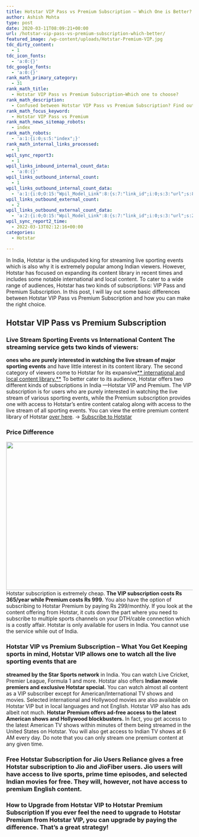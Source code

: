 ```yaml
---
title: Hotstar VIP Pass vs Premium Subscription – Which One is Better?
author: Ashish Mohta
type: post
date: 2020-03-11T08:09:21+00:00
url: /hotstar-vip-pass-vs-premium-subscription-which-better/
featured_image: /wp-content/uploads/Hotstar-Premium-VIP.jpg
tdc_dirty_content:
  - 1
tdc_icon_fonts:
  - 'a:0:{}'
tdc_google_fonts:
  - 'a:0:{}'
rank_math_primary_category:
  - 31
rank_math_title:
  - Hotstar VIP Pass vs Premium Subscription—Which one to choose?
rank_math_description:
  - Confused between Hotstar VIP Pass vs Premium Subscription? Find out all details in this post to decide if Hotstar VIP is enough or you need Premium
rank_math_focus_keyword:
  - Hotstar VIP Pass vs Premium
rank_math_news_sitemap_robots:
  - index
rank_math_robots:
  - 'a:1:{i:0;s:5:"index";}'
rank_math_internal_links_processed:
  - 1
wpil_sync_report3:
  - 1
wpil_links_inbound_internal_count_data:
  - 'a:0:{}'
wpil_links_outbound_internal_count:
  - 1
wpil_links_outbound_internal_count_data:
  - 'a:1:{i:0;O:15:"Wpil_Model_Link":8:{s:7:"link_id";i:0;s:3:"url";s:82:"https://www.technetguide.com/hotstar-how-download-movies-tv-shows-offline-viewing/";s:4:"host";s:16:"technetguide.com";s:8:"internal";b:1;s:4:"post";O:15:"Wpil_Model_Post":9:{s:2:"id";i:404;s:5:"title";N;s:4:"type";s:4:"post";s:6:"status";N;s:7:"content";N;s:5:"links";N;s:4:"slug";N;s:6:"clicks";N;s:8:"position";N;}s:6:"anchor";s:42:" international and local content library.";s:15:"added_by_plugin";b:0;s:8:"location";s:7:"content";}}'
wpil_links_outbound_external_count:
  - 2
wpil_links_outbound_external_count_data:
  - 'a:2:{i:0;O:15:"Wpil_Model_Link":8:{s:7:"link_id";i:0;s:3:"url";s:26:"http://premium.hotstar.com";s:4:"host";s:19:"premium.hotstar.com";s:8:"internal";b:0;s:4:"post";N;s:6:"anchor";s:9:"over here";s:15:"added_by_plugin";b:0;s:8:"location";s:7:"content";}i:1;O:15:"Wpil_Model_Link":8:{s:7:"link_id";i:0;s:3:"url";s:48:"https://www.hotstar.com/in/subscribe/get-started";s:4:"host";s:11:"hotstar.com";s:8:"internal";b:0;s:4:"post";N;s:6:"anchor";s:20:"Subscribe to Hotstar";s:15:"added_by_plugin";b:0;s:8:"location";s:7:"content";}}'
wpil_sync_report2_time:
  - 2022-03-13T02:12:16+00:00
categories:
  - Hotstar

---
```

In India, Hotstar is the undisputed king for streaming live sporting events which is also why it is extremely popular among Indian viewers. However, Hotstar has focused on expanding its content library in recent times and includes some notable international and local content. To cater to a wide range of audiences, Hotstar has two kinds of subscriptions: VIP Pass and Premium Subscription. In this post, I will lay out some basic differences between Hotstar VIP Pass vs Premium Subscription and how you can make the right choice. 

## **Hotstar VIP Pass vs Premium Subscription**

### Live Stream Sporting Events vs International Content The streaming service gets two kinds of viewers: 

**ones who are purely interested in watching the live stream of major sporting events** and have little interest in its content library. The second category of viewers come to Hotstar for its expansive[** international and local content library.**][1] To better cater to its audience, Hotstar offers two different kinds of subscriptions in India —Hotstar VIP and Premium. The VIP subscription is for users who are purely interested in watching the live stream of various sporting events, while the Premium subscription provides one with access to Hotstar&#8217;s entire content catalog along with access to the live stream of all sporting events. You can view the entire premium content library of Hotstar [over here][2]. → [Subscribe to Hotstar][3] 

### Price Difference

<img decoding="async" loading="lazy" class="aligncenter size-large wp-image-1556" src="https://www.technetguide.com/wp-content/uploads/Hotstar-VIP-vs-Premium-Price-600x400.jpg" alt="" width="600" height="400" srcset="https://www.technetguide.com/wp-content/uploads/Hotstar-VIP-vs-Premium-Price-600x400.jpg 600w, https://www.technetguide.com/wp-content/uploads/Hotstar-VIP-vs-Premium-Price-300x200.jpg 300w, https://www.technetguide.com/wp-content/uploads/Hotstar-VIP-vs-Premium-Price-768x512.jpg 768w, https://www.technetguide.com/wp-content/uploads/Hotstar-VIP-vs-Premium-Price-1536x1024.jpg 1536w, https://www.technetguide.com/wp-content/uploads/Hotstar-VIP-vs-Premium-Price-696x464.jpg 696w, https://www.technetguide.com/wp-content/uploads/Hotstar-VIP-vs-Premium-Price-1068x712.jpg 1068w, https://www.technetguide.com/wp-content/uploads/Hotstar-VIP-vs-Premium-Price-630x420.jpg 630w, https://www.technetguide.com/wp-content/uploads/Hotstar-VIP-vs-Premium-Price.jpg 1920w" sizes="(max-width: 600px) 100vw, 600px" /> Hotstar subscription is extremely cheap. **The VIP subscription costs Rs 365/year while Premium costs Rs 999.** You also have the option of subscribing to Hotstar Premium by paying Rs 299/monthly. If you look at the content offering from Hotstar, it cuts down the part where you need to subscribe to multiple sports channels on your DTH/cable connection which is a costly affair. Hotstar is only available for users in India. You cannot use the service while out of India. 

### **Hotstar VIP vs Premium Subscription &#8211; What You Get** Keeping sports in mind, Hotstar VIP allows one to watch all the live sporting events that are 

**streamed by the Star Sports network** in India. You can watch Live Cricket, Premier League, Formula 1 and more. Hotstar also offers **Indian movie premiers and exclusive Hotstar special.** You can watch almost all content as a VIP subscriber except for American/International TV shows and movies. Selected international and Hollywood movies are also available on Hotstar VIP but in local languages and not English. Hotstar VIP also has ads albeit not much. **Hotstar Premium offers ad-free access to the latest American shows and Hollywood blockbusters.** In fact, you get access to the latest American TV shows within minutes of them being streamed in the United States on Hotstar. You will also get access to Indian TV shows at 6 AM every day. Do note that you can only stream one premium content at any given time. 

### **Free Hotstar Subscription for Jio Users** Reliance gives a free Hotstar subscription to Jio and JioFiber users. Jio users will have access to live sports, prime time episodes, and selected Indian movies for free. They will, however, not have access to premium English content. 

### **How to Upgrade from Hotstar VIP to Hotstar Premium Subscription** If you ever feel the need to upgrade to Hotstar Premium from Hotstar VIP, you can upgrade by paying the difference. That&#8217;s a great strategy!

 [1]: https://www.technetguide.com/hotstar-how-download-movies-tv-shows-offline-viewing/
 [2]: http://premium.hotstar.com
 [3]: https://www.hotstar.com/in/subscribe/get-started